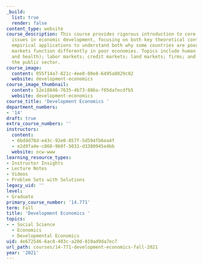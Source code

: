 ```yaml
---
_build:
  list: true
  render: false
content_type: website
course_description: This course provides rigorous introduction to core microeconomic
  issues in economic development, focusing on both key theoretical contributions and
  empirical applications to understand both why some countries are poor and on how
  markets function differently in poor economies. Topics include human capital (education
  and health); labor markets; credit markets; land markets; firms; and the role of
  the public sector.
course_image:
  content: 055f14a7-821c-4ee0-80e8-6495a8829c82
  website: development-economics
course_image_thumbnail:
  content: 52e18846-7635-4b73-886a-f05dafecdfb5
  website: development-economics
course_title: 'Development Economics '
department_numbers:
- '14'
draft: true
extra_course_numbers: ''
instructors:
  content:
  - 6bd4d78d-e43c-92e0-857f-5d594fb6ea4f
  - e2d9fa4e-c860-960f-5031-d3380945e4bb
  website: ocw-www
learning_resource_types:
- Instructor Insights
- Lecture Notes
- Videos
- Problem Sets with Solutions
legacy_uid: ''
level:
- Graduate
primary_course_number: '14.771'
term: Fall
title: 'Development Economics '
topics:
- - Social Science
  - Economics
  - Developmental Economics
uid: 4e672546-6ac8-403c-a20d-819ad9da7ec7
url_path: courses/14-771-development-economics-fall-2021
year: '2021'
---
```

